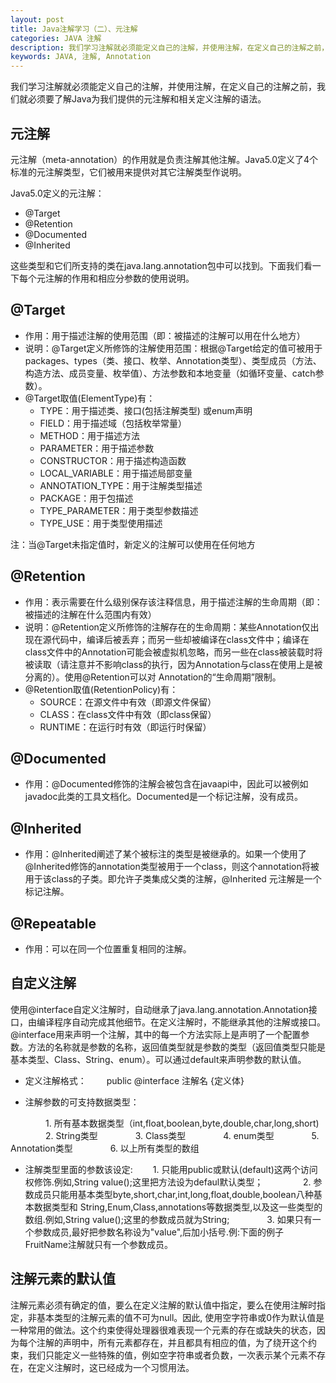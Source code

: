 ```yaml
---
layout: post
title: Java注解学习（二）、元注解
categories: JAVA 注解
description: 我们学习注解就必须能定义自己的注解，并使用注解，在定义自己的注解之前，我们就必须要了解Java为我们提供的元注解和相关定义注解的语法。
keywords: JAVA, 注解, Annotation
---
```


我们学习注解就必须能定义自己的注解，并使用注解，在定义自己的注解之前，我们就必须要了解Java为我们提供的元注解和相关定义注解的语法。

## 元注解
元注解（meta-annotation）的作用就是负责注解其他注解。Java5.0定义了4个标准的元注解类型，它们被用来提供对其它注解类型作说明。

  Java5.0定义的元注解：
  - @Target
  - @Retention
  - @Documented
  - @Inherited

这些类型和它们所支持的类在java.lang.annotation包中可以找到。下面我们看一下每个元注解的作用和相应分参数的使用说明。

## @Target
 - 作用：用于描述注解的使用范围（即：被描述的注解可以用在什么地方）
 - 说明：@Target定义所修饰的注解使用范围：根据@Target给定的值可被用于 packages、types（类、接口、枚举、Annotation类型）、类型成员（方法、构造方法、成员变量、枚举值）、方法参数和本地变量（如循环变量、catch参数）。
 - @Target取值(ElementType)有：
    - TYPE：用于描述类、接口(包括注解类型) 或enum声明
    - FIELD：用于描述域（包括枚举常量）
    - METHOD：用于描述方法
    - PARAMETER：用于描述参数
    - CONSTRUCTOR：用于描述构造函数
    - LOCAL_VARIABLE：用于描述局部变量
    - ANNOTATION_TYPE：用于注解类型描述
    - PACKAGE：用于包描述
    - TYPE_PARAMETER：用于类型参数描述
    - TYPE_USE：用于类型使用描述

注：当@Target未指定值时，新定义的注解可以使用在任何地方

## @Retention
 - 作用：表示需要在什么级别保存该注释信息，用于描述注解的生命周期（即：被描述的注解在什么范围内有效）
 - 说明：@Retention定义所修饰的注解存在的生命周期：某些Annotation仅出现在源代码中，编译后被丢弃；而另一些却被编译在class文件中；编译在class文件中的Annotation可能会被虚拟机忽略，而另一些在class被装载时将被读取（请注意并不影响class的执行，因为Annotation与class在使用上是被分离的）。使用@Retention可以对 Annotation的“生命周期”限制。
 - @Retention取值(RetentionPolicy)有：
    - SOURCE：在源文件中有效（即源文件保留）
    - CLASS：在class文件中有效（即class保留）
    - RUNTIME：在运行时有效（即运行时保留）

## @Documented
 - 作用：@Documented修饰的注解会被包含在javaapi中，因此可以被例如javadoc此类的工具文档化。Documented是一个标记注解，没有成员。

## @Inherited
 - 作用：@Inherited阐述了某个被标注的类型是被继承的。如果一个使用了@Inherited修饰的annotation类型被用于一个class，则这个annotation将被用于该class的子类。即允许子类集成父类的注解，@Inherited 元注解是一个标记注解。

 ## @Repeatable
  - 作用：可以在同一个位置重复相同的注解。

## 自定义注解
使用@interface自定义注解时，自动继承了java.lang.annotation.Annotation接口，由编译程序自动完成其他细节。在定义注解时，不能继承其他的注解或接口。@interface用来声明一个注解，其中的每一个方法实际上是声明了一个配置参数。方法的名称就是参数的名称，返回值类型就是参数的类型（返回值类型只能是基本类型、Class、String、enum）。可以通过default来声明参数的默认值。
 - 定义注解格式：
　　public @interface 注解名 {定义体}

 - 注解参数的可支持数据类型：

　　　　1. 所有基本数据类型（int,float,boolean,byte,double,char,long,short)
　　　　2. String类型
　　　　3. Class类型
　　　　4. enum类型
　　　　5. Annotation类型
　　　　6. 以上所有类型的数组

 - 注解类型里面的参数该设定:
　　1. 只能用public或默认(default)这两个访问权修饰.例如,String value();这里把方法设为defaul默认类型；　 　
　　2. 参数成员只能用基本类型byte,short,char,int,long,float,double,boolean八种基本数据类型和 String,Enum,Class,annotations等数据类型,以及这一些类型的数组.例如,String value();这里的参数成员就为String;　　
　　3. 如果只有一个参数成员,最好把参数名称设为"value",后加小括号.例:下面的例子FruitName注解就只有一个参数成员。

## 注解元素的默认值
注解元素必须有确定的值，要么在定义注解的默认值中指定，要么在使用注解时指定，非基本类型的注解元素的值不可为null。因此, 使用空字符串或0作为默认值是一种常用的做法。这个约束使得处理器很难表现一个元素的存在或缺失的状态，因为每个注解的声明中，所有元素都存在，并且都具有相应的值，为了绕开这个约束，我们只能定义一些特殊的值，例如空字符串或者负数，一次表示某个元素不存在，在定义注解时，这已经成为一个习惯用法。
